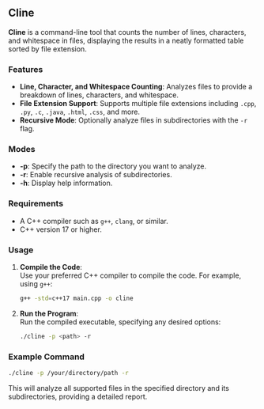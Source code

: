 ## Cline

**Cline** is a command-line tool that counts the number of lines, characters, and whitespace in files, displaying the results in a neatly formatted table sorted by file extension.

### Features
- **Line, Character, and Whitespace Counting**: Analyzes files to provide a breakdown of lines, characters, and whitespace.
- **File Extension Support**: Supports multiple file extensions including `.cpp`, `.py`, `.c`, `.java`, `.html`, `.css`, and more.
- **Recursive Mode**: Optionally analyze files in subdirectories with the `-r` flag.

### Modes
- **-p**: Specify the path to the directory you want to analyze.
- **-r**: Enable recursive analysis of subdirectories.
- **-h**: Display help information.

### Requirements
- A C++ compiler such as `g++`, `clang`, or similar.
- C++ version 17 or higher.

### Usage

1. **Compile the Code**:  
   Use your preferred C++ compiler to compile the code. For example, using `g++`:
   ```sh
   g++ -std=c++17 main.cpp -o cline
   ```

2. **Run the Program**:  
   Run the compiled executable, specifying any desired options:
   ```sh
   ./cline -p <path> -r
   ```

### Example Command
```sh
./cline -p /your/directory/path -r
```

This will analyze all supported files in the specified directory and its subdirectories, providing a detailed report.

